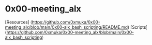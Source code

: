 # 0x00-meeting_alx 
[Resources] (https://github.com/0xmuka/0x00-meeting_alx/blob/main/0x00-alx_bash_scripting/README.md)
[Scripts] (https://github.com/0xmuka/0x00-meeting_alx/blob/main/0x00-alx_bash_scripting)
